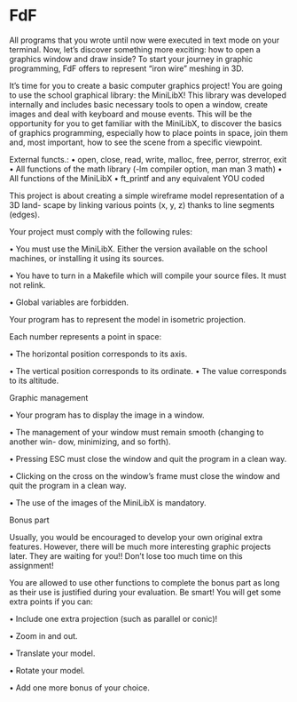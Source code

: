 # FdF
All programs that you wrote until now were executed in text mode on your terminal. Now, let’s discover something more exciting: how to open a graphics window and draw inside? To start your journey in graphic programming, FdF offers to represent “iron wire” meshing in 3D.


It’s time for you to create a basic computer graphics project!
You are going to use the school graphical library: the MiniLibX! This library was developed internally and includes basic necessary tools to open a window, create images and deal with keyboard and mouse events.
This will be the opportunity for you to get familiar with the MiniLibX, to discover the basics of graphics programming, especially how to place points in space, join them and, most important, how to see the scene from a specific viewpoint.

External functs.:
• open, close, read, write, malloc, free, perror, strerror, exit
• All functions of the math library (-lm compiler option, man man 3 math)
• All functions of the MiniLibX
• ft_printf and any equivalent YOU coded

This project is about creating a simple wireframe model representation of a 3D land- scape by linking various points (x, y, z) thanks to line segments (edges).

Your project must comply with the following rules:

• You must use the MiniLibX. Either the version available on the school machines, or installing it using its sources.

• You have to turn in a Makefile which will compile your source files. It must not relink.

• Global variables are forbidden.

Your program has to represent the model in isometric projection.


Each number represents a point in space:

• The horizontal position corresponds to its axis.

• The vertical position corresponds to its ordinate. • The value corresponds to its altitude.


Graphic management

• Your program has to display the image in a window.

• The management of your window must remain smooth (changing to another win-
dow, minimizing, and so forth).

• Pressing ESC must close the window and quit the program in a clean way.

• Clicking on the cross on the window’s frame must close the window and quit the program in a clean way.

• The use of the images of the MiniLibX is mandatory.


Bonus part

Usually, you would be encouraged to develop your own original extra features. However, there will be much more interesting graphic projects later. They are waiting for you!! Don’t lose too much time on this assignment!

You are allowed to use other functions to complete the bonus part as long as their use is justified during your evaluation. Be smart!
You will get some extra points if you can:

• Include one extra projection (such as parallel or conic)! 

• Zoom in and out.

• Translate your model.

• Rotate your model.

• Add one more bonus of your choice.
